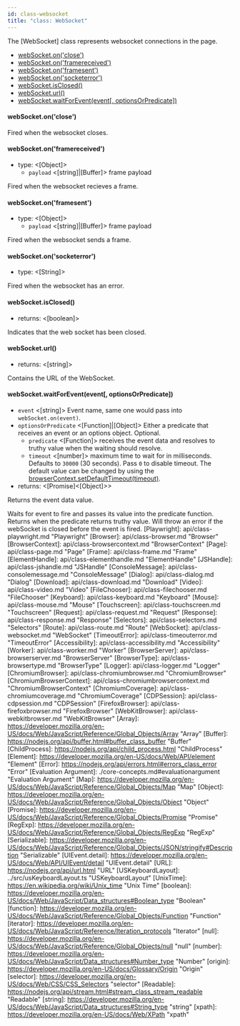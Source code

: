 ```yaml
---
id: class-websocket
title: "class: WebSocket"
---
```



The [WebSocket] class represents websocket connections in the page.


- [webSocket.on('close')](api/class-websocket.md#websocketonclose)
- [webSocket.on('framereceived')](api/class-websocket.md#websocketonframereceived)
- [webSocket.on('framesent')](api/class-websocket.md#websocketonframesent)
- [webSocket.on('socketerror')](api/class-websocket.md#websocketonsocketerror)
- [webSocket.isClosed()](api/class-websocket.md#websocketisclosed)
- [webSocket.url()](api/class-websocket.md#websocketurl)
- [webSocket.waitForEvent(event[, optionsOrPredicate])](api/class-websocket.md#websocketwaitforeventevent-optionsorpredicate)

#### webSocket.on('close')

Fired when the websocket closes.

#### webSocket.on('framereceived')
- type: <[Object]>
  - `payload` <[string]|[Buffer]> frame payload

Fired when the websocket recieves a frame.

#### webSocket.on('framesent')
- type: <[Object]>
  - `payload` <[string]|[Buffer]> frame payload

Fired when the websocket sends a frame.

#### webSocket.on('socketerror')
- type: <[String]>

Fired when the websocket has an error.

#### webSocket.isClosed()
- returns: <[boolean]>

Indicates that the web socket has been closed.

#### webSocket.url()
- returns: <[string]>

Contains the URL of the WebSocket.

#### webSocket.waitForEvent(event[, optionsOrPredicate])
- `event` <[string]> Event name, same one would pass into `webSocket.on(event)`.
- `optionsOrPredicate` <[Function]|[Object]> Either a predicate that receives an event or an options object. Optional.
  - `predicate` <[Function]> receives the event data and resolves to truthy value when the waiting should resolve.
  - `timeout` <[number]> maximum time to wait for in milliseconds. Defaults to `30000` (30 seconds). Pass `0` to disable timeout. The default value can be changed by using the [browserContext.setDefaultTimeout(timeout)](api/class-browsercontext.md#browsercontextsetdefaulttimeouttimeout).
- returns: <[Promise]<[Object]>>

Returns the event data value.

Waits for event to fire and passes its value into the predicate function. Returns when the predicate returns truthy value. Will throw an error if the webSocket is closed before the event is fired.
[Playwright]: api/class-playwright.md "Playwright"
[Browser]: api/class-browser.md "Browser"
[BrowserContext]: api/class-browsercontext.md "BrowserContext"
[Page]: api/class-page.md "Page"
[Frame]: api/class-frame.md "Frame"
[ElementHandle]: api/class-elementhandle.md "ElementHandle"
[JSHandle]: api/class-jshandle.md "JSHandle"
[ConsoleMessage]: api/class-consolemessage.md "ConsoleMessage"
[Dialog]: api/class-dialog.md "Dialog"
[Download]: api/class-download.md "Download"
[Video]: api/class-video.md "Video"
[FileChooser]: api/class-filechooser.md "FileChooser"
[Keyboard]: api/class-keyboard.md "Keyboard"
[Mouse]: api/class-mouse.md "Mouse"
[Touchscreen]: api/class-touchscreen.md "Touchscreen"
[Request]: api/class-request.md "Request"
[Response]: api/class-response.md "Response"
[Selectors]: api/class-selectors.md "Selectors"
[Route]: api/class-route.md "Route"
[WebSocket]: api/class-websocket.md "WebSocket"
[TimeoutError]: api/class-timeouterror.md "TimeoutError"
[Accessibility]: api/class-accessibility.md "Accessibility"
[Worker]: api/class-worker.md "Worker"
[BrowserServer]: api/class-browserserver.md "BrowserServer"
[BrowserType]: api/class-browsertype.md "BrowserType"
[Logger]: api/class-logger.md "Logger"
[ChromiumBrowser]: api/class-chromiumbrowser.md "ChromiumBrowser"
[ChromiumBrowserContext]: api/class-chromiumbrowsercontext.md "ChromiumBrowserContext"
[ChromiumCoverage]: api/class-chromiumcoverage.md "ChromiumCoverage"
[CDPSession]: api/class-cdpsession.md "CDPSession"
[FirefoxBrowser]: api/class-firefoxbrowser.md "FirefoxBrowser"
[WebKitBrowser]: api/class-webkitbrowser.md "WebKitBrowser"
[Array]: https://developer.mozilla.org/en-US/docs/Web/JavaScript/Reference/Global_Objects/Array "Array"
[Buffer]: https://nodejs.org/api/buffer.html#buffer_class_buffer "Buffer"
[ChildProcess]: https://nodejs.org/api/child_process.html "ChildProcess"
[Element]: https://developer.mozilla.org/en-US/docs/Web/API/element "Element"
[Error]: https://nodejs.org/api/errors.html#errors_class_error "Error"
[Evaluation Argument]: ./core-concepts.md#evaluationargument "Evaluation Argument"
[Map]: https://developer.mozilla.org/en-US/docs/Web/JavaScript/Reference/Global_Objects/Map "Map"
[Object]: https://developer.mozilla.org/en-US/docs/Web/JavaScript/Reference/Global_Objects/Object "Object"
[Promise]: https://developer.mozilla.org/en-US/docs/Web/JavaScript/Reference/Global_Objects/Promise "Promise"
[RegExp]: https://developer.mozilla.org/en-US/docs/Web/JavaScript/Reference/Global_Objects/RegExp "RegExp"
[Serializable]: https://developer.mozilla.org/en-US/docs/Web/JavaScript/Reference/Global_Objects/JSON/stringify#Description "Serializable"
[UIEvent.detail]: https://developer.mozilla.org/en-US/docs/Web/API/UIEvent/detail "UIEvent.detail"
[URL]: https://nodejs.org/api/url.html "URL"
[USKeyboardLayout]: ../src/usKeyboardLayout.ts "USKeyboardLayout"
[UnixTime]: https://en.wikipedia.org/wiki/Unix_time "Unix Time"
[boolean]: https://developer.mozilla.org/en-US/docs/Web/JavaScript/Data_structures#Boolean_type "Boolean"
[function]: https://developer.mozilla.org/en-US/docs/Web/JavaScript/Reference/Global_Objects/Function "Function"
[iterator]: https://developer.mozilla.org/en-US/docs/Web/JavaScript/Reference/Iteration_protocols "Iterator"
[null]: https://developer.mozilla.org/en-US/docs/Web/JavaScript/Reference/Global_Objects/null "null"
[number]: https://developer.mozilla.org/en-US/docs/Web/JavaScript/Data_structures#Number_type "Number"
[origin]: https://developer.mozilla.org/en-US/docs/Glossary/Origin "Origin"
[selector]: https://developer.mozilla.org/en-US/docs/Web/CSS/CSS_Selectors "selector"
[Readable]: https://nodejs.org/api/stream.html#stream_class_stream_readable "Readable"
[string]: https://developer.mozilla.org/en-US/docs/Web/JavaScript/Data_structures#String_type "string"
[xpath]: https://developer.mozilla.org/en-US/docs/Web/XPath "xpath"
